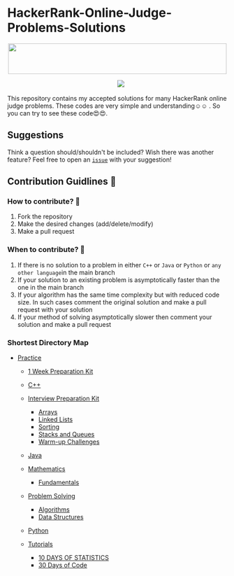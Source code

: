 # HackerRank-Online-Judge-Problems-Solutions
<p align="center">
  <img src="https://www.hackerrank.com/wp-content/uploads/2018/08/hackerrank_logo.png" width="500" height="70">
</p>
<p align="center">
    <img src="https://img.shields.io/badge/update-weekly-green.svg"alt="">
<!--   <img src="https://badgen.net/badgesize/normal/amio/emoji.json/master/emoji-compact.json" alt=""> -->
<!--   <img src="https://img.shields.io/badge/progress-1835%20%2F%201835-ff69b4.svg"alt=""> -->
<!--   <img src="https://badgen.net/github/watchers/micromatch/micromatch" alt=""> -->
  <img src="https://img.shields.io/badge/language-black.svg" alt="">
  <img src="https://badgen.net/badge/Code/C++/blue?icon=https://simpleicons.org/icons/cplusplus.svg&labelColor=cyan&label" alt ="">
  <img src="https://badgen.net/badge/Code/Java/blue?icon=https://raw.githubusercontent.com/devicons/devicon/master/icons/java/java-original.svg&labelColor=cyan&label" alt ="">
  <img src="https://badgen.net/badge/Code/Python/blue?icon=https://simpleicons.org/icons/python.svg&labelColor=cyan&label">
</p>

This repository contains my accepted solutions for many HackerRank online judge problems.
These codes are very simple and understanding☺☺ .
So you can try to see these code😍😍.


## Suggestions

Think a question should/shouldn't be included? Wish there was another feature?
Feel free to open an [```issue```](https://github.com/Md-Shamim-Ahmmed/HackerRank-Online-Judge-Problems-Solutions/issues) with your suggestion!

## Contribution Guidlines :page_with_curl:
### How to contribute? :eyes:
1. Fork the repository
2. Make the desired changes (add/delete/modify)
3. Make a pull request

### When to contribute? :eyes:
1. If there is no solution to a problem in either `C++` or `Java` or `Python` or `any other language`in the main branch
2. If your solution to an existing problem is asymptotically faster than the one in the main branch
3. If your algorithm has the same time complexity but with reduced code size. In such cases comment the original solution and make a pull request with your solution
4. If your method of solving asymptotically slower then comment your solution and make a pull request


### Shortest Directory Map
* [Practice](https://github.com/Md-Shamim-Ahmmed/HackerRank-Online-Judge-Problems-Solutions/tree/master/Practice)

  * [1 Week Preparation Kit](https://github.com/Md-Shamim-Ahmmed/HackerRank-Online-Judge-Problems-Solutions/tree/master/Practice/1%20Week%20Preparation%20Kit)

  * [C++](https://github.com/Md-Shamim-Ahmmed/HackerRank-Online-Judge-Problems-Solutions/tree/master/Practice/C%2B%2B)

  * [Interview Preparation Kit](https://github.com/Md-Shamim-Ahmmed/HackerRank-Online-Judge-Problems-Solutions/tree/master/Practice/Interview%20Preparation%20Kit)
    * [Arrays](https://github.com/Md-Shamim-Ahmmed/HackerRank-Online-Judge-Problems-Solutions/tree/master/Practice/Interview%20Preparation%20Kit/Arrays)
    * [Linked Lists](https://github.com/Md-Shamim-Ahmmed/HackerRank-Online-Judge-Problems-Solutions/tree/master/Practice/Interview%20Preparation%20Kit/Linked%20Lists)
    * [Sorting](https://github.com/Md-Shamim-Ahmmed/HackerRank-Online-Judge-Problems-Solutions/tree/master/Practice/Interview%20Preparation%20Kit/Sorting)
    * [Stacks and Queues](https://github.com/Md-Shamim-Ahmmed/HackerRank-Online-Judge-Problems-Solutions/tree/master/Practice/Interview%20Preparation%20Kit/Stacks%20and%20Queues)
    * [Warm-up Challenges](https://github.com/Md-Shamim-Ahmmed/HackerRank-Online-Judge-Problems-Solutions/tree/master/Practice/Interview%20Preparation%20Kit/Warm-up%20Challenges)

  * [Java](https://github.com/Md-Shamim-Ahmmed/HackerRank-Online-Judge-Problems-Solutions/tree/master/Practice/Java)

  * [Mathematics](https://github.com/Md-Shamim-Ahmmed/HackerRank-Online-Judge-Problems-Solutions/tree/master/Practice/Mathematics)

    * [Fundamentals](https://github.com/Md-Shamim-Ahmmed/HackerRank-Online-Judge-Problems-Solutions/tree/master/Practice/Mathematics/Fundamentals)

  * [Problem Solving](https://github.com/Md-Shamim-Ahmmed/HackerRank-Online-Judge-Problems-Solutions/tree/master/Practice/Problem%20Solving)
    * [Algorithms](https://github.com/Md-Shamim-Ahmmed/HackerRank-Online-Judge-Problems-Solutions/tree/master/Practice/Problem%20Solving/Algorithms)
    * [Data Structures](https://github.com/Md-Shamim-Ahmmed/HackerRank-Online-Judge-Problems-Solutions/tree/master/Practice/Problem%20Solving/Data%20Structures)

  * [Python](https://github.com/Md-Shamim-Ahmmed/HackerRank-Online-Judge-Problems-Solutions/tree/master/Practice/Python)

  * [Tutorials ](https://github.com/Md-Shamim-Ahmmed/HackerRank-Online-Judge-Problems-Solutions/tree/master/Practice/Tutorials)
    * [10 DAYS OF STATISTICS](https://github.com/Md-Shamim-Ahmmed/HackerRank-Online-Judge-Problems-Solutions/tree/master/Practice/Tutorials/10%20DAYS%20OF%20STATISTICS)
    * [30 Days of Code](https://github.com/Md-Shamim-Ahmmed/HackerRank-Online-Judge-Problems-Solutions/tree/master/Practice/Tutorials/30%20Days%20of%20Code)
    
